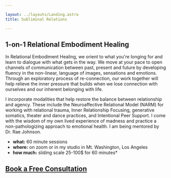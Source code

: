 ```yaml
---

layout: ../layouts/Landing.astro
title: Subliminal Relations

---
```


## 1-on-1 Relational Embodiment Healing

In Relational Embodiment Healing, we orient to what you're longing for and learn to dialogue with what gets in the way. We move at your pace to open channels of communication between past, present and future by developing fluency in the non-linear, language of images, sensations and emotions. Through an exploratory process of re-connection, our work together will help relieve the inner pressure that builds when we lose connection with ourselves and our inherent belonging with life.

I incorporate modalities that help restore the balance between relationship and agency. These include the Neuroaffective Relational Model (NARM) for working with relational trauma, Inner Relationship Focusing, generative somatics, theater and dance practices, and Intentional Peer Support. I come with the wisdom of my own lived experience of madness and practice a non-pathologizing approach to emotional health. I am being mentored by Dr. Rae Johnson. 

- **what:** 60 minute sessions
- **where:** on zoom or in my studio in Mt. Washington, Los Angeles
- **how much:** sliding scale 25-100$ for 60 minutes*


## <a href="https://calendly.com/subliminalrelations/30min" target="_blank" rel="noopener noreferrer">Book a Free Consultation</a>
